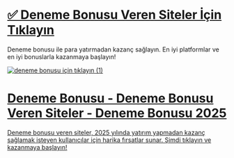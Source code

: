 
# <a href="https://mbmt.info/r7oodm">✅ Deneme Bonusu Veren Siteler İçin Tıklayın </a>

  Deneme bonusu ile para yatırmadan kazanç sağlayın. En iyi platformlar ve en iyi bonuslarla kazanmaya başlayın!

<a href="https://mbmt.info/r7oodm" title="Deneme Bonusu Veren Siteler">

![deneme bonusu için tıklayın (1)](https://github.com/user-attachments/assets/39133ce1-142d-40f6-986e-26d694a2e438)


# Deneme Bonusu - Deneme Bonusu Veren Siteler - Deneme Bonusu 2025
  Deneme bonusu veren siteler, 2025 yılında yatırım yapmadan kazanç sağlamak isteyen kullanıcılar için harika fırsatlar sunar.
  Şimdi tıklayın ve kazanmaya başlayın!

